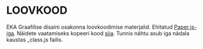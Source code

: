 # LOOVKOOD

EKA Graafilise disaini osakonna loovkoodimise materjalid. Ehitatud [Paper.js-iga](http://paperjs.org/). Näidete vaatamiseks kopeeri kood [siia](http://sketch.paperjs.org/). Tunnis nähtu asub iga nädala kaustas _class.js failis.